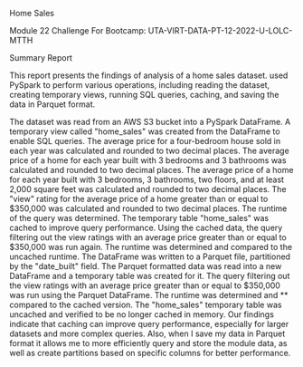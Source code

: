 Home Sales

Module 22 Challenge For Bootcamp: UTA-VIRT-DATA-PT-12-2022-U-LOLC-MTTH

Summary Report

This report presents the findings of analysis of a home sales dataset. used PySpark to perform various operations, including reading the dataset, creating temporary views, running SQL queries, caching, and saving the data in Parquet format.

The dataset was read from an AWS S3 bucket into a PySpark DataFrame.
A temporary view called "home_sales" was created from the DataFrame to enable SQL queries.
The average price for a four-bedroom house sold in each year was calculated and rounded to two decimal places.
The average price of a home for each year built with 3 bedrooms and 3 bathrooms was calculated and rounded to two decimal places.
The average price of a home for each year built with 3 bedrooms, 3 bathrooms, two floors, and at least 2,000 square feet was calculated and rounded to two decimal places.
The "view" rating for the average price of a home greater than or equal to $350,000 was calculated and rounded to two decimal places. The runtime of the query was determined.
The temporary table "home_sales" was cached to improve query performance.
Using the cached data, the query filtering out the view ratings with an average price greater than or equal to $350,000 was run again. The runtime was determined and compared to the uncached runtime.
The DataFrame was written to a Parquet file, partitioned by the "date_built" field.
The Parquet formatted data was read into a new DataFrame and a temporary table was created for it.
The query filtering out the view ratings with an average price greater than or equal to $350,000 was run using the Parquet DataFrame. The runtime was determined and ** compared to the cached version.
The "home_sales" temporary table was uncached and verified to be no longer cached in memory.
Our findings indicate that caching can improve query performance, especially for larger datasets and more complex queries. Also, when I save my data in Parquet format it allows me to more efficiently query and store the module data, as well as create partitions based on specific columns for better performance.

